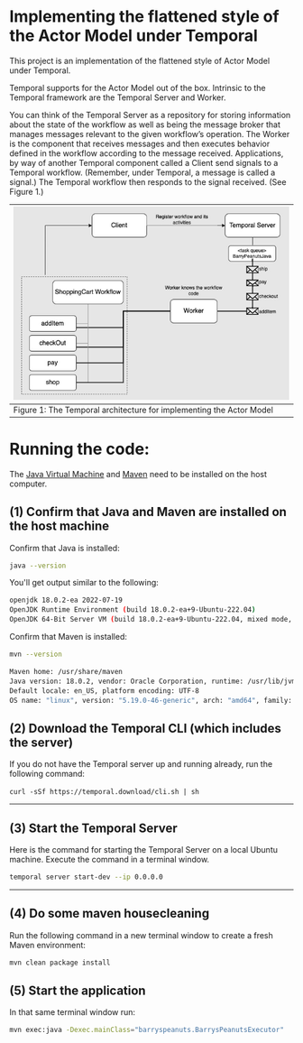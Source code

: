 # Implementing the flattened style of the Actor Model under Temporal

This project is an implementation of the flattened style of Actor Model under Temporal.

Temporal supports for the Actor Model out of the box. Intrinsic to the Temporal framework are the Temporal Server and
Worker.

You can think of the Temporal Server as a repository for storing information about the state of the workflow
as well as being the message broker that manages messages relevant to the given workflow’s operation.
The Worker is the component that receives messages and then executes behavior defined in the workflow according to the
message received.
Applications, by way of another Temporal component called a Client send signals to a Temporal workflow. (Remember, under
Temporal, a message is called a signal.)
The Temporal workflow then responds to the signal received. (See Figure 1.)

| ![Temporal Architecture](./images/temp-arch-01.jpg)                  |
|----------------------------------------------------------------------|
| Figure 1: The Temporal architecture for implementing the Actor Model |

# Running the code:

The [Java Virtual Machine](https://openjdk.org/) and [Maven](https://maven.apache.org/install.html) need to be installed
on the host computer.

## (1) Confirm that Java and Maven are installed on the host machine

Confirm that Java is installed:

```bash
java --version
```

You'll get output similar to the following:

```bash
openjdk 18.0.2-ea 2022-07-19
OpenJDK Runtime Environment (build 18.0.2-ea+9-Ubuntu-222.04)
OpenJDK 64-Bit Server VM (build 18.0.2-ea+9-Ubuntu-222.04, mixed mode, sharing)
```

Confirm that Maven is installed:

```bash
mvn --version
```

```bash
Maven home: /usr/share/maven
Java version: 18.0.2, vendor: Oracle Corporation, runtime: /usr/lib/jvm/jdk-18.0.2
Default locale: en_US, platform encoding: UTF-8
OS name: "linux", version: "5.19.0-46-generic", arch: "amd64", family: "unix"
```

## (2) Download the Temporal CLI (which includes the server)

If you do not have the Temporal server up and running already, run the following command:

`curl -sSf https://temporal.download/cli.sh | sh`

---

## (3) Start the Temporal Server

Here is the command for starting the Temporal Server on a local Ubuntu machine. Execute the command in a terminal
window.

```bash
temporal server start-dev --ip 0.0.0.0
```

---

## (4) Do some maven housecleaning

Run the following command in a new terminal window to create a fresh Maven environment:

```bash
mvn clean package install
```

## (5) Start the application

In that same terminal window run:

```bash
mvn exec:java -Dexec.mainClass="barryspeanuts.BarrysPeanutsExecutor"
```

